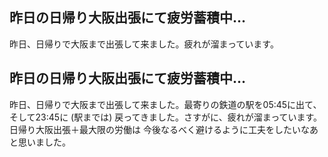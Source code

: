 ## 昨日の日帰り大阪出張にて疲労蓄積中…

昨日、日帰りで大阪まで出張して来ました。疲れが溜まっています。






## 昨日の日帰り大阪出張にて疲労蓄積中…


昨日、日帰りで大阪まで出張して来ました。最寄りの鉄道の駅を05:45に出て、そして23:45に (駅までは) 戻ってきました。さすがに、疲れが溜まっています。
日帰り大阪出張＋最大限の労働は 今後なるべく避けるように工夫をしたいなあと思いました。